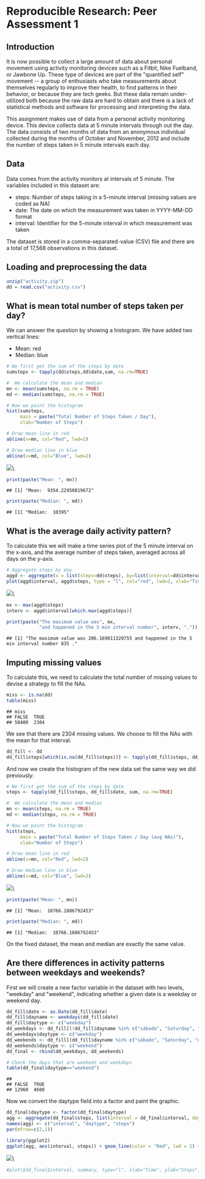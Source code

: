 # Reproducible Research: Peer Assessment 1

## Introduction
It is now possible to collect a large amount of data about personal movement using activity monitoring devices such as a Fitbit, Nike Fuelband, or Jawbone Up. These type of devices are part of the "quantified self" movement -- a group of enthusiasts who take measurements about themselves regularly to improve their health, to find patterns in their behavior, or because they are tech geeks. But these data remain under-utilized both because the raw data are hard to obtain and there is a lack of statistical methods and software for processing and interpreting the data.

This assignment makes use of data from a personal activity monitoring device. This device collects data at 5 minute intervals through out the day. The data consists of two months of data from an anonymous individual collected during the months of October and November, 2012 and include the number of steps taken in 5 minute intervals each day.

## Data

Data comes from the activity monitors at intervals of 5 minute. The variables included in this dataset are:

* steps: Number of steps taking in a 5-minute interval (missing values are coded as NA)
* date: The date on which the measurement was taken in YYYY-MM-DD format
* interval: Identifier for the 5-minute interval in which measurement was taken

The dataset is stored in a comma-separated-value (CSV) file and there are a total of 17,568 observations in this dataset.

## Loading and preprocessing the data

```r
unzip("activity.zip")
dd = read.csv("activity.csv")
```

## What is mean total number of steps taken per day?

We can answer the question by showing a histogram. We have added two vertical lines:

* Mean: red
* Median: blue


```r
# We first get the sum of the steps by date
sumsteps <- tapply(dd$steps,dd$date,sum, na.rm=TRUE)

#  We calculate the mean and median
mn <- mean(sumsteps, na.rm = TRUE)
md <- median(sumsteps, na.rm = TRUE)

# Now we paint the histogram
hist(sumsteps,
     main = paste("Total Number of Steps Taken / Day"), 
     xlab="Number of Steps")

# Draw mean line in red
abline(v=mn, col="Red", lwd=2)

# Draw median line in blue
abline(v=md, col="Blue", lwd=2)
```

![](PA1_template_files/figure-html/historgram-1.png)\


```r
print(paste("Mean: ", mn))
```

```
## [1] "Mean:  9354.22950819672"
```

```r
print(paste("Median: ", md))
```

```
## [1] "Median:  10395"
```

## What is the average daily activity pattern?

To calculate this we will make a time series plot of the 5 minute interval on the x-axis, and the average number of steps taken, averaged across all days on the y-axis.


```r
# Aggregate steps by day
aggd <- aggregate(x = list(steps=dd$steps), by=list(interval=dd$interval), mean, na.rm=TRUE)
plot(aggd$interval, aggd$steps, type = "l", col="red", lwd=2, xlab="Time", ylab="Steps")
```

![](PA1_template_files/figure-html/unnamed-chunk-3-1.png)\


```r
mx <- max(aggd$steps)
interv <- aggd$interval[which.max(aggd$steps)]

print(paste("The maximum value was", mx, 
            "and happened in the 5 min interval number", interv, "."))
```

```
## [1] "The maximum value was 206.169811320755 and happened in the 5 min interval number 835 ."
```
## Imputing missing values

To calculate this, we need to calculate the total number of missing values to devise a strategy to fill the NAs.


```r
miss <- is.na(dd)
table(miss)
```

```
## miss
## FALSE  TRUE 
## 50400  2304
```

We see that there are 2304 missing values. We choose to fill the NAs with the mean for that interval.


```r
dd_fill <- dd
dd_fill$steps[which(is.na(dd_fill$steps))] <- tapply(dd_fill$steps, dd_fill$interval, mean, na.rm=TRUE)
```

And now we create the histogram of the new data set the same way we did previously:


```r
# We first get the sum of the steps by date
steps <- tapply(dd_fill$steps, dd_fill$date, sum, na.rm=TRUE)

#  We calculate the mean and median
mn <- mean(steps, na.rm = TRUE)
md <- median(steps, na.rm = TRUE)

# Now we paint the histogram
hist(steps,
     main = paste("Total Number of Steps Taken / Day (avg NAs)"), 
     xlab="Number of Steps")

# Draw mean line in red
abline(v=mn, col="Red", lwd=2)

# Draw median line in blue
abline(v=md, col="Blue", lwd=2)
```

![](PA1_template_files/figure-html/unnamed-chunk-7-1.png)\


```r
print(paste("Mean: ", mn))
```

```
## [1] "Mean:  10766.1886792453"
```

```r
print(paste("Median: ", md))
```

```
## [1] "Median:  10766.1886792453"
```

On the fixed dataset, the mean and median are exactly the same value.

## Are there differences in activity patterns between weekdays and weekends?

First we will create a new factor variable in the dataset with two levels, "weekday" and "weekend", indicating whether a given date is a weekday or weekend day. 


```r
dd_fill$date <- as.Date(dd_fill$date)
dd_fill$dayname <- weekdays(dd_fill$date)
dd_fill$daytype <- c("weekday")
dd_weekdays <- dd_fill[(!dd_fill$dayname %in% c("sábado", "Saturday", "domingo", "Sunday")),]
dd_weekdays$daytype <- c("weekday")
dd_weekends <- dd_fill[(dd_fill$dayname %in% c("sábado", "Saturday", "domingo", "Sunday")),]
dd_weekends$daytype <- c("weekend")
dd_final <- rbind(dd_weekdays, dd_weekends)

# Check the days that are weekeds and weekdays
table(dd_final$daytype=="weekend")
```

```
## 
## FALSE  TRUE 
## 12960  4608
```

Now we convert the daytype field into a factor and paint the graphic.


```r
dd_final$daytype <- factor(dd_final$daytype)
agg <- aggregate(dd_final$steps, list(interval = dd_final$interval, daytype=dd_final$daytype), mean)
names(agg) <- c("interval", "daytype", "steps")
par(mfrow=c(2,1))

library(ggplot2)
ggplot(agg, aes(interval, steps)) + geom_line(color = "Red", lwd = 2) + facet_wrap(~daytype, ncol=1)
```

![](PA1_template_files/figure-html/unnamed-chunk-10-1.png)\

```r
#plot($dd_final$interval, summary, type="l", xlab="Time", ylab="Steps", main="Weekday")
```
